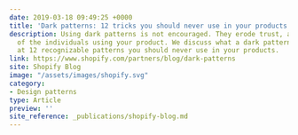```yaml
---
date: 2019-03-18 09:49:25 +0000
title: 'Dark patterns: 12 tricks you should never use in your products'
description: Using dark patterns is not encouraged. They erode trust, and take advantage
  of the individuals using your product. We discuss what a dark pattern is, and look
  at 12 recognizable patterns you should never use in your products.
link: https://www.shopify.com/partners/blog/dark-patterns
site: Shopify Blog
image: "/assets/images/shopify.svg"
category:
- Design patterns
type: Article
preview: ''
site_reference: _publications/shopify-blog.md
---
```

